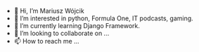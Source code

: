 - 👋 Hi, I’m Mariusz Wójcik
- 👀 I’m interested in python, Formula One, IT podcasts, gaming.
- 🌱 I’m currently learning Django Framework.
- 💞️ I’m looking to collaborate on ...
- 📫 How to reach me ...

<!---
MFireIt/MFireIt is a ✨ special ✨ repository because its `README.md` (this file) appears on your GitHub profile.
You can click the Preview link to take a look at your changes.
--->

